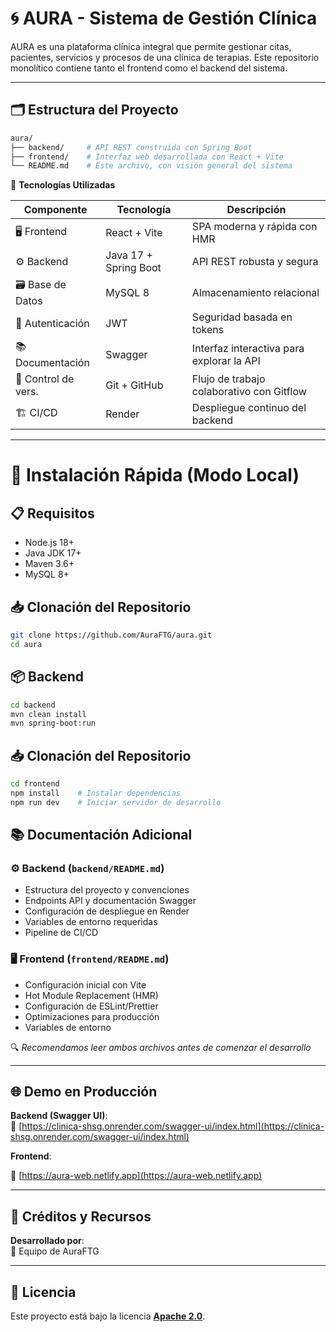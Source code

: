 # 🌀 AURA - Sistema de Gestión Clínica

AURA es una plataforma clínica integral que permite gestionar citas, pacientes, servicios y procesos de una clínica de terapias. Este repositorio monolítico contiene tanto el frontend como el backend del sistema.

---

## 🗂️ Estructura del Proyecto

```bash
aura/
├── backend/     # API REST construida con Spring Boot
├── frontend/    # Interfaz web desarrollada con React + Vite
└── README.md    # Este archivo, con visión general del sistema
```
🚀 **Tecnologías Utilizadas**

| Componente         | Tecnología           | Descripción                                      |
|--------------------|----------------------|--------------------------------------------------|
| 🖥️ Frontend        | React + Vite         | SPA moderna y rápida con HMR                     |
| ⚙️ Backend         | Java 17 + Spring Boot| API REST robusta y segura                        |
| 🗃️ Base de Datos   | MySQL 8              | Almacenamiento relacional                        |
| 🔐 Autenticación   | JWT                  | Seguridad basada en tokens                       |
| 📚 Documentación   | Swagger              | Interfaz interactiva para explorar la API        |
| 🔄 Control de vers.| Git + GitHub        | Flujo de trabajo colaborativo con Gitflow        |
| 🏗️ CI/CD           | Render               | Despliegue continuo del backend                  |

---

# 🔧 Instalación Rápida (Modo Local)

## 📋 Requisitos
- Node.js 18+
- Java JDK 17+
- Maven 3.6+
- MySQL 8+

## 📥 Clonación del Repositorio
```bash
git clone https://github.com/AuraFTG/aura.git
cd aura
```

## 📦 Backend
```bash
cd backend
mvn clean install
mvn spring-boot:run
```

## 📥 Clonación del Repositorio
```bash
cd frontend
npm install    # Instalar dependencias
npm run dev    # Iniciar servidor de desarrollo
```

## 📚 Documentación Adicional

### ⚙️ Backend (`backend/README.md`)
- Estructura del proyecto y convenciones
- Endpoints API y documentación Swagger
- Configuración de despliegue en Render
- Variables de entorno requeridas
- Pipeline de CI/CD

### 🖥 Frontend (`frontend/README.md`)
- Configuración inicial con Vite
- Hot Module Replacement (HMR)
- Configuración de ESLint/Prettier
- Optimizaciones para producción
- Variables de entorno

🔍 *Recomendamos leer ambos archivos antes de comenzar el desarrollo*

---
## 🌐 Demo en Producción

**Backend (Swagger UI)**:  
🔗 [https://clinica-shsg.onrender.com/swagger-ui/index.html](https://clinica-shsg.onrender.com/swagger-ui/index.html)

**Frontend**:

🔗 [https://aura-web.netlify.app](https://aura-web.netlify.app)

---

## 🧠 Créditos y Recursos
**Desarrollado por**:  
👥 Equipo de AuraFTG  

---
## 📄 Licencia

Este proyecto está bajo la licencia **[Apache 2.0](https://www.apache.org/licenses/LICENSE-2.0)**.
